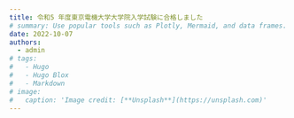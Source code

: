 ```yaml
---
title: 令和5 年度東京電機大学大学院入学試験に合格しました
# summary: Use popular tools such as Plotly, Mermaid, and data frames.
date: 2022-10-07
authors:
  - admin
# tags:
#   - Hugo
#   - Hugo Blox
#   - Markdown
# image:
#   caption: 'Image credit: [**Unsplash**](https://unsplash.com)'
---
```

